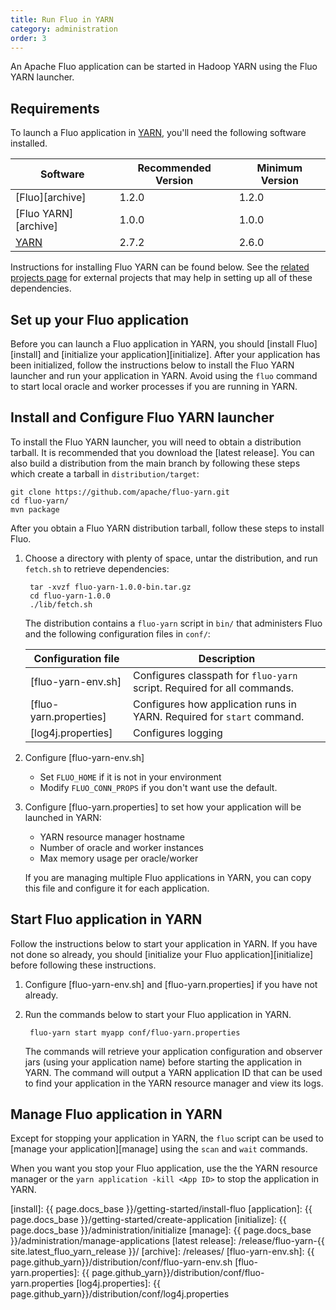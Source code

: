 ```yaml
---
title: Run Fluo in YARN
category: administration
order: 3
---
```


An Apache Fluo application can be started in Hadoop YARN using the Fluo YARN launcher.

## Requirements

To launch a Fluo application in [YARN], you'll need the following software installed.

| Software             | Recommended Version | Minimum Version |
|----------------------|---------------------|-----------------|
| [Fluo][archive]      | 1.2.0               | 1.2.0           |
| [Fluo YARN][archive] | 1.0.0               | 1.0.0           |
| [YARN]               | 2.7.2               | 2.6.0           |

Instructions for installing Fluo YARN can be found below. See the [related projects page][related] for external projects
that may help in setting up all of these dependencies.

## Set up your Fluo application

Before you can launch a Fluo application in YARN, you should [install Fluo][install] and [initialize your
application][initialize]. After your application has been initialized, follow the instructions below to install
the Fluo YARN launcher and run your application in YARN. Avoid using the `fluo` command to start local oracle
and worker processes if you are running in YARN.

## Install and Configure Fluo YARN launcher

To install the Fluo YARN launcher, you will need to obtain a distribution tarball. It is recommended that you
download the [latest release]. You can also build a distribution from the main branch by following these steps
which create a tarball in `distribution/target`:

    git clone https://github.com/apache/fluo-yarn.git
    cd fluo-yarn/
    mvn package

After you obtain a Fluo YARN distribution tarball, follow these steps to install Fluo.

1. Choose a directory with plenty of space, untar the distribution, and run `fetch.sh` to retrieve dependencies:

        tar -xvzf fluo-yarn-1.0.0-bin.tar.gz
        cd fluo-yarn-1.0.0
        ./lib/fetch.sh

    The distribution contains a `fluo-yarn` script in `bin/` that administers Fluo and the
    following configuration files in `conf/`:

    | Configuration file          | Description                                                             |
    |-----------------------------|-------------------------------------------------------------------------|
    | [fluo-yarn-env.sh]          | Configures classpath for `fluo-yarn` script. Required for all commands. |
    | [fluo-yarn.properties]      | Configures how application runs in YARN.  Required for `start` command. |
    | [log4j.properties]          | Configures logging                                                      |

2. Configure [fluo-yarn-env.sh]

    * Set `FLUO_HOME` if it is not in your environment
    * Modify `FLUO_CONN_PROPS` if you don't want use the default.

3. Configure [fluo-yarn.properties] to set how your application will be launched in YARN:

    * YARN resource manager hostname
    * Number of oracle and worker instances
    * Max memory usage per oracle/worker

   If you are managing multiple Fluo applications in YARN, you can copy this file and configure it for
   each application.

## Start Fluo application in YARN

Follow the instructions below to start your application in YARN. If you have not done so already, you should [initialize
your Fluo application][initialize] before following these instructions.

1. Configure [fluo-yarn-env.sh] and [fluo-yarn.properties] if you have not already.

2. Run the commands below to start your Fluo application in YARN.

        fluo-yarn start myapp conf/fluo-yarn.properties

   The commands will retrieve your application configuration and observer jars (using your application name) before
   starting the application in YARN. The command will output a YARN application ID that can be used to find your
   application in the YARN resource manager and view its logs.

## Manage Fluo application in YARN

Except for stopping your application in YARN, the `fluo` script can be used to [manage your application][manage] using the
`scan` and `wait` commands.

When you want you stop your Fluo application, use the the YARN resource manager or the 
`yarn application -kill <App ID>` to stop the application in YARN.

[Fluo]: https://fluo.apache.org/
[YARN]: https://hadoop.apache.org/
[related]: /related-projects/
[install]: {{ page.docs_base }}/getting-started/install-fluo
[application]: {{ page.docs_base }}/getting-started/create-application
[initialize]: {{ page.docs_base }}/administration/initialize
[manage]: {{ page.docs_base }}/administration/manage-applications
[latest release]: /release/fluo-yarn-{{ site.latest_fluo_yarn_release }}/
[archive]: /releases/
[fluo-yarn-env.sh]: {{ page.github_yarn}}/distribution/conf/fluo-yarn-env.sh
[fluo-yarn.properties]: {{ page.github_yarn}}/distribution/conf/fluo-yarn.properties
[log4j.properties]: {{ page.github_yarn}}/distribution/conf/log4j.properties

